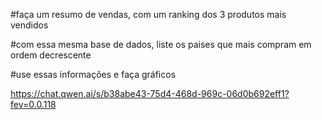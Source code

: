 #faça um resumo de vendas, com um ranking dos 3 produtos mais vendidos

#com essa mesma base de dados, liste os paises que mais compram em ordem decrescente

#use essas informações e faça gráficos 

https://chat.qwen.ai/s/b38abe43-75d4-468d-969c-06d0b692eff1?fev=0.0.118
